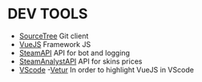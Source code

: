 # DEV TOOLS

 - [SourceTree](https://www.sourcetreeapp.com/) Git client
 - [VueJS](https://vuejs.org/) Framework JS
 - [SteamAPI](https://developer.valvesoftware.com/wiki/Steam_Web_API) API for bot and logging
 - [SteamAnalystAPI](https://csgo.steamanalyst.com/api_info) API for skins prices
 - [VScode](https://code.visualstudio.com/)
   -[Vetur](https://marketplace.visualstudio.com/items?itemName=octref.vetur) In order to highlight VueJS in VScode
 
